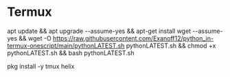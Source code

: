 # Termux
apt update && apt upgrade --assume-yes && apt-get install wget --assume-yes && wget -O https://raw.githubusercontent.com/Exanoff12/python_in-termux-onescript/main/pythonLATEST.sh pythonLATEST.sh && chmod +x pythonLATEST.sh && bash pythonLATEST.sh

pkg install -y tmux helix
